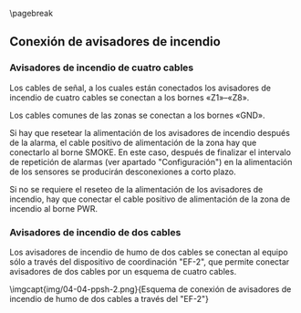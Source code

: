 \pagebreak

## Conexión de avisadores de incendio

### Avisadores de incendio de cuatro cables

Los cables de señal, a los cuales están conectados los avisadores de incendio de cuatro cables se conectan a los bornes «Z1»–«Z8».

Los cables comunes de las zonas se conectan a los bornes «GND».

Si hay que resetear la alimentación de los avisadores de incendio después de la alarma, el cable positivo de alimentación de la zona hay que conectarlo al borne SMOKE. En este caso, después de finalizar el intervalo de repetición de alarmas (ver apartado "Configuración") en la alimentación de los sensores se producirán desconexiones a corto plazo.

Si no se requiere el reseteo de la alimentación de los avisadores de incendio, hay que conectar el cable positivo de alimentación de la zona de incendio al borne PWR. 

### Avisadores de incendio de dos cables

Los avisadores de incendio de humo de dos cables se conectan al equipo sólo a través del dispositivo de coordinación "EF-2", que permite conectar avisadores de dos cables por un esquema de cuatro cables.

\imgcapt{img/04-04-ppsh-2.png}{Esquema de conexión de avisadores de incendio de humo de dos cables a través del "EF-2"}
